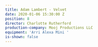 ```yaml
---
title: Adam Lambert - Velvet
date: 2020-01-06 15:30:00 Z
position: 8
director: Charlotte Rutherford
production-company: Mooj Productions LLC
equipment: 'Arri Alexa Mini '
is-shown: false
---
```


